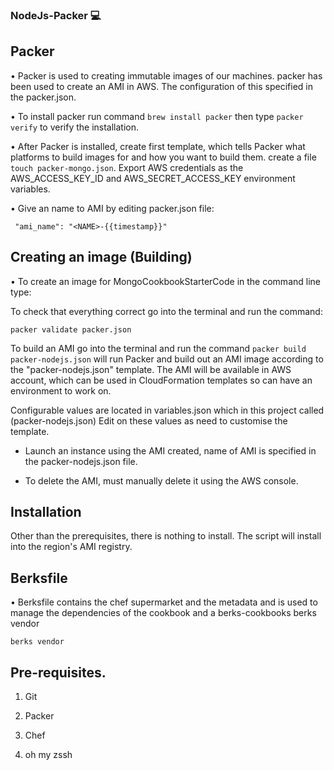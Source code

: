### NodeJs-Packer 💻

## Packer
• Packer is used to creating immutable images of our machines. packer has been used to create an AMI in AWS. The configuration of this specified in the packer.json.


• To install packer run command ``` brew install packer ``` then type ``` packer verify ``` to verify the installation.

• After Packer is installed, create first template, which tells Packer what platforms to build images for and how you want to build them. create a file ``` touch packer-mongo.json ```. Export  AWS credentials as the AWS_ACCESS_KEY_ID and AWS_SECRET_ACCESS_KEY environment variables.

• Give an name to AMI by editing packer.json file:

```
 "ami_name": "<NAME>-{{timestamp}}"

```
## Creating an image (Building)
• To create an image for MongoCookbookStarterCode in the command line type:


To check that everything correct go into the terminal and run the command:
```
packer validate packer.json

```

To build an AMI go into the terminal and run the command  ``` packer build packer-nodejs.json ``` will run Packer and build out an AMI image according to the "packer-nodejs.json" template. The AMI will be available in AWS account, which can be used in CloudFormation templates so can have an environment to work on.

Configurable values are located in variables.json which in this project called (packer-nodejs.json) Edit on these values as need to customise the template.


 - Launch an instance using the AMI created, name of AMI is specified in the packer-nodejs.json file.

 - To delete the AMI,  must manually delete it using the AWS console.


## Installation
Other than the prerequisites, there is nothing to install. The script will install into the region's AMI registry.


## Berksfile

• Berksfile contains the chef supermarket and the metadata and is used to manage the dependencies of the cookbook and a berks-cookbooks berks vendor

```
berks vendor
```

## Pre-requisites.

1. Git

2. Packer

3. Chef

4. oh my zssh
